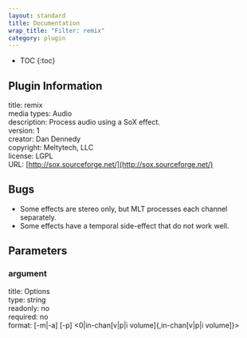 ```yaml
---
layout: standard
title: Documentation
wrap_title: "Filter: remix"
category: plugin
---
```

* TOC
{:toc}

## Plugin Information

title: remix  
media types:
Audio  
description: Process audio using a SoX effect.  
version: 1  
creator: Dan Dennedy  
copyright: Meltytech, LLC  
license: LGPL  
URL: [http://sox.sourceforge.net/](http://sox.sourceforge.net/)  

## Bugs

* Some effects are stereo only, but MLT processes each channel separately.
* Some effects have a temporal side-effect that do not work well.


## Parameters

### argument

title: Options    
type: string  
readonly: no  
required: no  
format: [-m|-a] [-p] <0|in-chan[v|p|i volume]{,in-chan[v|p|i volume]}>  

